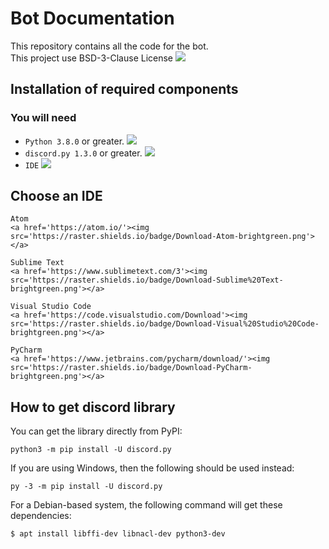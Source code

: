 # Bot Documentation
This repository contains all the code for the bot. <br>
This project use BSD-3-Clause License <a href='LICENSE'><img src='https://raster.shields.io/badge/Read-LICENSE-orange.png'></a>


## Installation of required components

### You will need
- `Python 3.8.0` or greater. <a href='https://www.python.org/downloads/'><img src='https://raster.shields.io/badge/Download-Python-brightgreen.png'></a>
- `discord.py 1.3.0` or greater.  <a href='#how-to-get-discord-library'><img src='https://raster.shields.io/badge/How%20to%20get-discord.py-blue.png'></a>
- `IDE` <a href='#choose-an-ide'><img src='https://raster.shields.io/badge/Choose%20-IDE-blue.png'></a>

## Choose an IDE
```text
Atom
<a href='https://atom.io/'><img src='https://raster.shields.io/badge/Download-Atom-brightgreen.png'></a>
```
```text
Sublime Text
<a href='https://www.sublimetext.com/3'><img src='https://raster.shields.io/badge/Download-Sublime%20Text-brightgreen.png'></a>
```
```text
Visual Studio Code
<a href='https://code.visualstudio.com/Download'><img src='https://raster.shields.io/badge/Download-Visual%20Studio%20Code-brightgreen.png'></a>
```
```text
PyCharm
<a href='https://www.jetbrains.com/pycharm/download/'><img src='https://raster.shields.io/badge/Download-PyCharm-brightgreen.png'></a>
```

## How to get **discord** library
You can get the library directly from PyPI: <br>
```text
python3 -m pip install -U discord.py
```

If you are using Windows, then the following should be used instead: <br>
```text
py -3 -m pip install -U discord.py
```

For a Debian-based system, the following command will get these dependencies: <br>
```text
$ apt install libffi-dev libnacl-dev python3-dev
```

